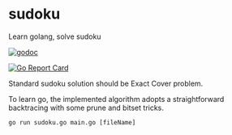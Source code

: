 # sudoku
Learn golang, solve sudoku

[![godoc](https://godoc.org/github.com/nanw1103/sudoku?status.svg)](https://godoc.org/github.com/nanw1103/sudoku)

[![Go Report Card](https://goreportcard.com/badge/github.com/nanw1103/sudoku)](https://goreportcard.com/report/github.com/nanw1103/sudoku)


Standard sudoku solution should be Exact Cover problem.

To learn go, the implemented algorithm adopts a straightforward backtracing with some prune and bitset tricks.


```
go run sudoku.go main.go [fileName]
```
